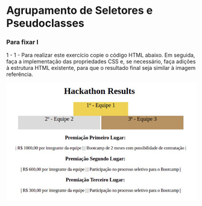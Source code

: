 <h1>Agrupamento de Seletores e Pseudoclasses</h1>
<h3> Para fixar I</h3>
<p>
1 - 1 - Para realizar este exercício copie o código HTML abaixo. Em seguida, faça a implementação das propriedades CSS e, se necessário, faça adições à estrutura HTML existente, para que o resultado final seja similar à imagem referência.
</p>
<img src="podium-final-fdcdc425aade8216b9e3c4b0eab234fc.png" alt="">

